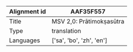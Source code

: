 |Alignment id | AAF35F557
| --- | --- 
|Title | MSV 2,0: Prātimokṣasūtra 
|Type | translation
|Languages | ['sa', 'bo', 'zh', 'en']